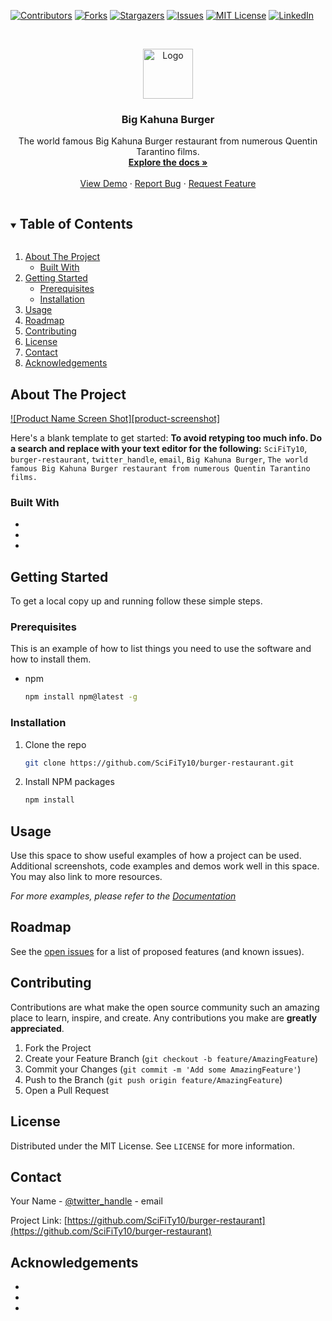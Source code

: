 <!--
*** To avoid retyping too much info. Do a search and replace for the following:
*** SciFiTy10, burger-restaurant, twitter_handle, email, Big Kahuna Burger, The world famous Big Kahuna Burger restaurant from numerous Quentin Tarantino films.
-->

<!-- PROJECT SHIELDS -->

[![Contributors][contributors-shield]][contributors-url]
[![Forks][forks-shield]][forks-url]
[![Stargazers][stars-shield]][stars-url]
[![Issues][issues-shield]][issues-url]
[![MIT License][license-shield]][license-url]
[![LinkedIn][linkedin-shield]][linkedin-url]

<!-- PROJECT LOGO -->
<br />
<p align="center">
  <a href="https://github.com/SciFiTy10/burger-restaurant">
    <img src="images/logo.png" alt="Logo" width="80" height="80">
  </a>

  <h3 align="center">Big Kahuna Burger</h3>

  <p align="center">
    The world famous Big Kahuna Burger restaurant from numerous Quentin Tarantino films.
    <br />
    <a href="https://github.com/SciFiTy10/burger-restaurant"><strong>Explore the docs »</strong></a>
    <br />
    <br />
    <a href="https://github.com/SciFiTy10/burger-restaurant">View Demo</a>
    ·
    <a href="https://github.com/SciFiTy10/burger-restaurant/issues">Report Bug</a>
    ·
    <a href="https://github.com/SciFiTy10/burger-restaurant/issues">Request Feature</a>
  </p>
</p>

<!-- TABLE OF CONTENTS -->
<details open="open">
  <summary><h2 style="display: inline-block">Table of Contents</h2></summary>
  <ol>
    <li>
      <a href="#about-the-project">About The Project</a>
      <ul>
        <li><a href="#built-with">Built With</a></li>
      </ul>
    </li>
    <li>
      <a href="#getting-started">Getting Started</a>
      <ul>
        <li><a href="#prerequisites">Prerequisites</a></li>
        <li><a href="#installation">Installation</a></li>
      </ul>
    </li>
    <li><a href="#usage">Usage</a></li>
    <li><a href="#roadmap">Roadmap</a></li>
    <li><a href="#contributing">Contributing</a></li>
    <li><a href="#license">License</a></li>
    <li><a href="#contact">Contact</a></li>
    <li><a href="#acknowledgements">Acknowledgements</a></li>
  </ol>
</details>

<!-- ABOUT THE PROJECT -->

## About The Project

[![Product Name Screen Shot][product-screenshot]](https://example.com)

Here's a blank template to get started:
**To avoid retyping too much info. Do a search and replace with your text editor for the following:**
`SciFiTy10`, `burger-restaurant`, `twitter_handle`, `email`, `Big Kahuna Burger`, `The world famous Big Kahuna Burger restaurant from numerous Quentin Tarantino films.`

### Built With

- []()
- []()
- []()

<!-- GETTING STARTED -->

## Getting Started

To get a local copy up and running follow these simple steps.

### Prerequisites

This is an example of how to list things you need to use the software and how to install them.

- npm
  ```sh
  npm install npm@latest -g
  ```

### Installation

1. Clone the repo
   ```sh
   git clone https://github.com/SciFiTy10/burger-restaurant.git
   ```
2. Install NPM packages
   ```sh
   npm install
   ```

<!-- USAGE EXAMPLES -->

## Usage

Use this space to show useful examples of how a project can be used. Additional screenshots, code examples and demos work well in this space. You may also link to more resources.

_For more examples, please refer to the [Documentation](https://example.com)_

<!-- ROADMAP -->

## Roadmap

See the [open issues](https://github.com/SciFiTy10/burger-restaurant/issues) for a list of proposed features (and known issues).

<!-- CONTRIBUTING -->

## Contributing

Contributions are what make the open source community such an amazing place to learn, inspire, and create. Any contributions you make are **greatly appreciated**.

1. Fork the Project
2. Create your Feature Branch (`git checkout -b feature/AmazingFeature`)
3. Commit your Changes (`git commit -m 'Add some AmazingFeature'`)
4. Push to the Branch (`git push origin feature/AmazingFeature`)
5. Open a Pull Request

<!-- LICENSE -->

## License

Distributed under the MIT License. See `LICENSE` for more information.

<!-- CONTACT -->

## Contact

Your Name - [@twitter_handle](https://twitter.com/twitter_handle) - email

Project Link: [https://github.com/SciFiTy10/burger-restaurant](https://github.com/SciFiTy10/burger-restaurant)

<!-- ACKNOWLEDGEMENTS -->

## Acknowledgements

- []()
- []()
- []()

<!-- MARKDOWN LINKS & IMAGES -->
<!-- https://www.markdownguide.org/basic-syntax/#reference-style-links -->

[contributors-shield]: https://img.shields.io/github/contributors/SciFiTy10/burger-restaurant.svg?style=for-the-badge
[contributors-url]: https://github.com/SciFiTy10/burger-restaurant/graphs/contributors
[forks-shield]: https://img.shields.io/github/forks/SciFiTy10/burger-restaurant.svg?style=for-the-badge
[forks-url]: https://github.com/SciFiTy10/burger-restaurant/network/members
[stars-shield]: https://img.shields.io/github/stars/SciFiTy10/burger-restaurant.svg?style=for-the-badge
[stars-url]: https://github.com/SciFiTy10/burger-restaurant/stargazers
[issues-shield]: https://img.shields.io/github/issues/SciFiTy10/burger-restaurant.svg?style=for-the-badge
[issues-url]: https://github.com/SciFiTy10/burger-restaurant/issues
[license-shield]: https://img.shields.io/github/license/SciFiTy10/burger-restaurant.svg?style=for-the-badge
[license-url]: https://github.com/SciFiTy10/burger-restaurant/blob/master/LICENSE.txt
[linkedin-shield]: https://img.shields.io/badge/-LinkedIn-black.svg?style=for-the-badge&logo=linkedin&colorB=555
[linkedin-url]: https://linkedin.com/in/SciFiTy10
